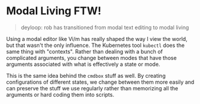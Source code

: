 # Modal Living FTW!

> deyloop: rob has transitioned from modal text editing to modal living

Using a modal editor like Vi/m has really shaped the way I view the
world, but that wasn't the only influence. The Kubernetes tool `kubectl`
does the same thing with "contexts". Rather than dealing with a bunch of
complicated arguments, you change between modes that have those
arguments associated with what is effectively a state or mode.

This is the same idea behind the `cmdbox` stuff as well. By creating
configurations of different states, we change between them more easily
and can preserve the stuff we use regularly rather than memorizing all
the arguments or hard coding them into scripts.
